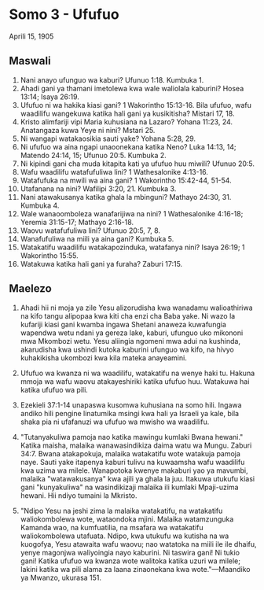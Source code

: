 # Somo 3 - Ufufuo

Aprili 15, 1905

## Maswali

1. Nani anayo ufunguo wa kaburi? Ufunuo 1:18. Kumbuka 1.
2. Ahadi gani ya thamani imetolewa kwa wale waliolala kaburini? Hosea 13:14; Isaya 26:19.
3. Ufufuo ni wa hakika kiasi gani? 1 Wakorintho 15:13-16. Bila ufufuo, wafu waadilifu wangekuwa katika hali gani ya kusikitisha? Mistari 17, 18.
4. Kristo alimfariji vipi Maria kuhusiana na Lazaro? Yohana 11:23, 24. Anatangaza kuwa Yeye ni nini? Mstari 25.
5. Ni wangapi watakaosikia sauti yake? Yohana 5:28, 29.
6. Ni ufufuo wa aina ngapi unaoonekana katika Neno? Luka 14:13, 14; Matendo 24:14, 15; Ufunuo 20:5. Kumbuka 2.
7. Ni kipindi gani cha muda kitapita kati ya ufufuo huu miwili? Ufunuo 20:5.
8. Wafu waadilifu watafufuliwa lini? 1 Wathesalonike 4:13-16.
9. Watafufuka na mwili wa aina gani? 1 Wakorintho 15:42-44, 51-54.
10. Utafanana na nini? Wafilipi 3:20, 21. Kumbuka 3.
11. Nani atawakusanya katika ghala la mbinguni? Mathayo 24:30, 31. Kumbuka 4.
12. Wale wanaoomboleza wanafarijiwa na nini? 1 Wathesalonike 4:16-18; Yeremia 31:15-17; Mathayo 2:16-18.
13. Waovu watafufuliwa lini? Ufunuo 20:5, 7, 8.
14. Wanafufuliwa na miili ya aina gani? Kumbuka 5.
15. Watakatifu waadilifu watakapozinduka, watafanya nini? Isaya 26:19; 1 Wakorintho 15:55.
16. Watakuwa katika hali gani ya furaha? Zaburi 17:15.

## Maelezo

1. Ahadi hii ni moja ya zile Yesu alizorudisha kwa wanadamu walioathiriwa na kifo tangu alipopaa kwa kiti cha enzi cha Baba yake. Ni wazo la kufariji kiasi gani kwamba ingawa Shetani anaweza kuwafungia wapendwa wetu ndani ya gereza lake, kaburi, ufunguo uko mikononi mwa Mkombozi wetu. Yesu aliingia ngomeni mwa adui na kushinda, akarudisha kwa ushindi kutoka kaburini ufunguo wa kifo, na hivyo kuhakikisha ukombozi kwa kila mateka anayeamini.

2. Ufufuo wa kwanza ni wa waadilifu, watakatifu na wenye haki tu. Hakuna mmoja wa wafu waovu atakayeshiriki katika ufufuo huu. Watakuwa hai katika ufufuo wa pili.

3. Ezekieli 37:1-14 unapaswa kusomwa kuhusiana na somo hili. Ingawa andiko hili pengine linatumika msingi kwa hali ya Israeli ya kale, bila shaka pia ni ufafanuzi wa ufufuo wa mwisho wa waadilifu.

4. "Tutanyakuliwa pamoja nao katika mawingu kumlaki Bwana hewani." Katika maisha, malaika wanawasindikiza daima watu wa Mungu. Zaburi 34:7. Bwana atakapokuja, malaika watakatifu wote watakuja pamoja naye. Sauti yake itapenya kaburi tulivu na kuwaamsha wafu waadilifu kwa uzima wa milele. Wanapotoka kwenye makaburi yao ya mavumbi, malaika "watawakusanya" kwa ajili ya ghala la juu. Itakuwa utukufu kiasi gani "kunyakuliwa" na wasindikizaji malaika ili kumlaki Mpaji-uzima hewani. Hii ndiyo tumaini la Mkristo.

5. "Ndipo Yesu na jeshi zima la malaika watakatifu, na watakatifu waliokombolewa wote, wataondoka mjini. Malaika watamzunguka Kamanda wao, na kumfuatilia, na msafara wa watakatifu waliokombolewa utafuata. Ndipo, kwa utukufu wa kutisha na wa kuogofya, Yesu atawaita wafu waovu; nao watatoka na miili ile ile dhaifu, yenye magonjwa waliyoingia nayo kaburini. Ni taswira gani! Ni tukio gani! Katika ufufuo wa kwanza wote walitoka katika uzuri wa milele; lakini katika wa pili alama za laana zinaonekana kwa wote."—Maandiko ya Mwanzo, ukurasa 151.
